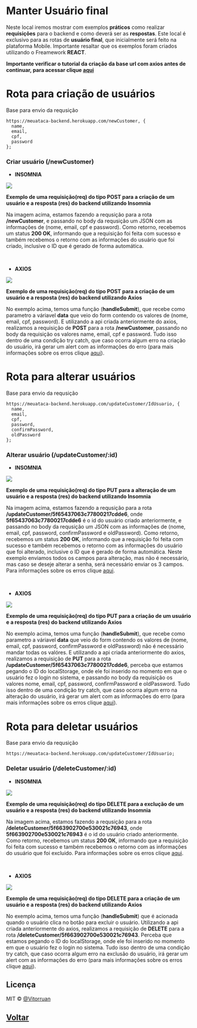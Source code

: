 # Manter Usuário final

Neste local iremos mostrar com exemplos **práticos** como realizar **requisições** para o backend e como deverá ser as **respostas**. Este local é exclusivo para as rotas de **usuário final**, que inicialmente será feito na plataforma Mobile. Importante resaltar que os exemplos foram criados utilizando o Freamework **REACT**.

**Importante verificar o tutorial da criação da base url com axios antes de continuar, para acessar clique [aqui](/Info/axios/README.MD)**

# Rota para criação de usuários
Base para envio da requsição
```
https://meuataca-backend.herokuapp.com/newCustomer, {
  name,
  email,
  cpf,
  password
};
``` 

### Criar usuário (/newCustomer)
* **INSOMNIA**

<img src="https://github.com/vitorruann/MeuAtaca-BackEnd/blob/master/Info/userCustomer/InsominiaReqRes.JPG"/>

**Exemplo de uma requisição(req) do tipo POST para a criação de um usuário e a resposta (res) do backend utilizando Insomnia**

Na imagem acima, estamos fazendo a requsição para a rota **/newCustomer**, e passando no body da requsição um JSON com as informações de (nome, email, cpf e password). Como retorno, recebemos um status **200 OK**, informando que a requisição foi feita com sucesso e também recebemos o retorno com as informações do usuário que foi criado, inclusive o ID que é gerado de forma automática.

<br/>

* **AXIOS**
  
<img src="https://github.com/vitorruann/MeuAtaca-BackEnd/blob/master/Info/userCustomer/RequiPostCriar.JPG"/>

**Exemplo de uma requisição(req) do tipo POST para a criação de um usuário e a resposta (res) do backend utilizando Axios**

No exemplo acima, temos uma função (**handleSubmit**), que recebe como parametro a váriavel **data** que veio do form contendo os valores de (nome, email, cpf, password). E utilizando a api criada anteriormente do axios, realizamos a requisição de **POST** para a rota **/newCustomer**, passando no body da requisição os valores name, email, cpf e password. Tudo isso dentro de uma condição try catch, que caso ocorra algum erro na criação do usuário, irá gerar um alert com as informações do erro (para mais informações sobre os erros clique [aqui]()).

# Rota para alterar usuários
Base para envio da requsição
```
https://meuataca-backend.herokuapp.com/updateCustomer/IdUsuario, {
  name,
  email,
  cpf,
  password,
  confirmPassword,
  oldPassword
};
``` 

### Alterar usuário (/updateCustomer/:id)
* **INSOMNIA**
  
<img src="https://github.com/vitorruann/MeuAtaca-BackEnd/blob/master/Info/userCustomer/InsominiaReqResUpdate.JPG"/>

**Exemplo de uma requisição(req) do tipo PUT para a alteração de um usuário e a resposta (res) do backend utilizando Insomnia**

Na imagem acima, estamos fazendo a requsição para a rota **/updateCustomer/5f65437063c77800217cdde6**, onde **5f65437063c77800217cdde6** é o id do usuário criado anteriormente, e passando no body da requsição um JSON com as informações de (nome, email, cpf, password, confirmPassword e oldPassword). Como retorno, recebemos um status **200 OK**, informando que a requisição foi feita com sucesso e também recebemos o retorno com as informações do usuário que foi alterado, inclusive o ID que é gerado de forma automática. Neste exemplo enviamos todos os campos para alteração, mas não é necessário, mas caso se deseje alterar a senha, será necessário enviar os 3 campos. Para informações sobre os erros clique [aqui](). 

<br/>

* **AXIOS**
  
<img src="https://github.com/vitorruann/MeuAtaca-BackEnd/blob/master/Info/userCustomer/RequiPutAlterar.JPG"/>

**Exemplo de uma requisição(req) do tipo PUT para a criação de um usuário e a resposta (res) do backend utilizando Axios**

No exemplo acima, temos uma função (**handleSubmit**), que recebe como parametro a váriavel **data** que veio do form contendo os valores de (nome, email, cpf, password, confirmPassword e oldPassword) não é necessário mandar todas os valóres. E utilizando a api criada anteriormente do axios, realizamos a requisição de **PUT** para a rota **/updateCustomer/5f65437063c77800217cdde6**, perceba que estamos pegando o ID do localStorage, onde ele foi inserido no momento em que o usuário fez o login no sistema, e passando no body da requisição os valores nome, email, cpf, password, confirmPassword e oldPassword. Tudo isso dentro de uma condição try catch, que caso ocorra algum erro na alteração do usuário, irá gerar um alert com as informações do erro (para mais informações sobre os erros clique [aqui]()).

# Rota para deletar usuários
Base para envio da requsição
```
https://meuataca-backend.herokuapp.com/updateCustomer/IdUsuario;
``` 

### Deletar usuário (/deleteCustomer/:id)
* **INSOMNIA**
  
<img src="https://github.com/vitorruann/MeuAtaca-BackEnd/blob/master/Info/userCustomer/InsominiaReqResDelete.JPG"/>

**Exemplo de uma requisição(req) do tipo DELETE para a exclução de um usuário e a resposta (res) do backend utilizando Insomnia**

Na imagem acima, estamos fazendo a requsição para a rota **/deleteCustomer/5f663902700e530021c76943**, onde **5f663902700e530021c76943** é o id do usuário criado anteriormente. Como retorno, recebemos um status **200 OK**, informando que a requisição foi feita com sucesso e também recebemos o retorno com as informações do usuário que foi excluido. Para informações sobre os erros clique [aqui](). 

<br/>

* **AXIOS**
  
<img src="https://github.com/vitorruann/MeuAtaca-BackEnd/blob/master/Info/userCustomer/RequiDeleteDeletar.JPG"/>

**Exemplo de uma requisição(req) do tipo DELETE para a criação de um usuário e a resposta (res) do backend utilizando Axios**

No exemplo acima, temos uma função (**handleSubmit**) que é acionada quando o usuário clica no botão para excluir o usuário. Utilizando a api criada anteriormente do axios, realizamos a requisição de **DELETE** para a rota **/deleteCustomer/5f663902700e530021c76943**. Perceba que estamos pegando o ID do localStorage, onde ele foi inserido no momento em que o usuário fez o login no sistema. Tudo isso dentro de uma condição try catch, que caso ocorra algum erro na exclusão do usuário, irá gerar um alert com as informações do erro (para mais informações sobre os erros clique [aqui]()).

## Licença
MIT © [@Vitorruan](https://github.com/vitorruann)

## [Voltar](../../README.md)
